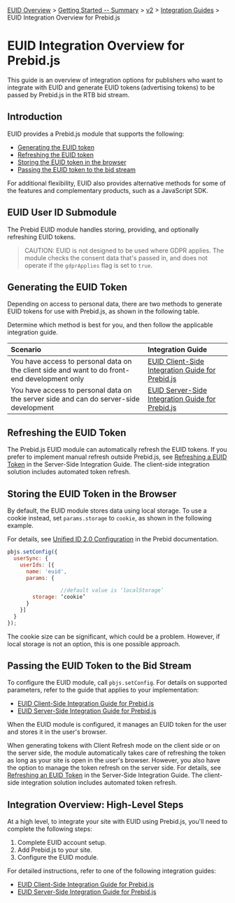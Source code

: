 [EUID Overview](../../../README.md) > [Getting Started -- Summary](../getting-started/gs-summary.md) > [v2](../summary-doc-v2.md) > [Integration Guides](README.md) > EUID Integration Overview for Prebid.js

<!-- ---
title: EUID Integration Overview for Prebid.js
sidebar_label: EUID Integration Overview for Prebid.js
pagination_label: EUID Integration Overview for Prebid.js
description: Overview of options for integrating with Prebid.js as part of your EUID implementation.
hide_table_of_contents: false
sidebar_position: 04
--- -->

# EUID Integration Overview for Prebid.js

This guide is an overview of integration options for publishers who want to integrate with EUID and generate EUID tokens<!-- [EUID tokens](../ref-info/glossary-uid.md#gl-euid-token) --> (advertising tokens) to be passed by Prebid.js in the RTB bid stream.
<!-- 
It includes the following sections:

- [Introduction](#introduction)
- [EUID User ID Submodule](#euid-user-id-submodule)
- [Generating the EUID Token](#generating-the-euid-token)
- [Refreshing the EUID Token](#refreshing-the-euid-token)
- [Storing the EUID Token in the Browser](#storing-the-euid-token-in-the-browser)
- [Passing the EUID Token to the Bid Stream](#passing-the-euid-token-to-the-bid-stream)
- [Integration Overview: High-Level Steps](#integration-overview-high-level-steps)

 -->
## Introduction

EUID provides a Prebid.js module that supports the following:

- [Generating the EUID token](#generating-the-euid-token)
- [Refreshing the EUID token](#refreshing-the-euid-token)
- [Storing the EUID token in the browser](#storing-the-euid-token-in-the-browser)
- [Passing the EUID token to the bid stream](#passing-the-euid-token-to-the-bid-stream)

For additional flexibility, EUID also provides alternative methods for some of the features and complementary products, such as a JavaScript SDK.

## EUID User ID Submodule

The Prebid EUID module handles storing, providing, and optionally refreshing EUID tokens.

>CAUTION: EUID is not designed to be used where GDPR applies. The module checks the consent data that's passed in, and does not operate if the `gdprApplies` flag is set to `true`.

## Generating the EUID Token

Depending on access to personal data, there are two methods to generate EUID tokens for use with Prebid.js, as shown in the following table.

Determine which method is best for you, and then follow the applicable integration guide.

| Scenario | Integration Guide |
| :--- | :--- |
| You have access to personal data on the client side and want to do front-end development only | [EUID Client-Side Integration Guide for Prebid.js](integration-prebid-client-side.md) |
| You have access to personal data on the server side and can do server-side development | [EUID Server-Side Integration Guide for Prebid.js](integration-prebid-server-side.md) |

## Refreshing the EUID Token

The Prebid.js EUID module can automatically refresh the EUID tokens. If you prefer to implement manual refresh outside Prebid.js, see [Refreshing a EUID Token](integration-prebid-server-side.md#refreshing-an-euid-token) in the Server-Side Integration Guide. The client-side integration solution includes automated token refresh.

## Storing the EUID Token in the Browser
<!-- GWH same section in integration-prebid.md, integration-prebid-client-side.md, and integration-prebid-client-side.md. Ensure consistency -->
By default, the EUID module stores data using local storage. To use a cookie instead, set `params.storage` to `cookie`, as shown in the following example.

For details, see [Unified ID 2.0 Configuration](https://docs.prebid.org/dev-docs/modules/userid-submodules/unified2.html#unified-id-20-configuration) in the Prebid documentation.

```js
pbjs.setConfig({ 
  userSync: { 
    userIds: [{ 
      name: 'euid', 
      params: { 

                 //default value is ‘localStorage’ 
        storage: ‘cookie’  
      } 
    }] 
  } 
}); 
```

The cookie size can be significant, which could be a problem. However, if local storage is not an option, this is one possible approach.

## Passing the EUID Token to the Bid Stream

To configure the EUID module, call `pbjs.setConfig`. For details on supported parameters, refer to the guide that applies to your implementation:

- [EUID Client-Side Integration Guide for Prebid.js](integration-prebid-client-side.md)
- [EUID Server-Side Integration Guide for Prebid.js](integration-prebid-server-side.md)

When the EUID module is configured, it manages an EUID token for the user and stores it in the user's browser. 

When generating tokens with Client Refresh mode on the client side or on the server side, the module automatically takes care of refreshing the token as long as your site is open in the user's browser. However, you also have the option to manage the token refresh on the server side. For details, see [Refreshing an EUID Token](integration-prebid-server-side.md#refreshing-an-euid-token) in the Server-Side Integration Guide. The client-side integration solution includes automated token refresh.

## Integration Overview: High-Level Steps

At a high level, to integrate your site with EUID using Prebid.js, you'll need to complete the following steps:

1. Complete EUID account setup.
1. Add Prebid.js to your site.
1. Configure the EUID module.

For detailed instructions, refer to one of the following integration guides:

- [EUID Client-Side Integration Guide for Prebid.js](integration-prebid-client-side.md)
- [EUID Server-Side Integration Guide for Prebid.js](integration-prebid-server-side.md)
